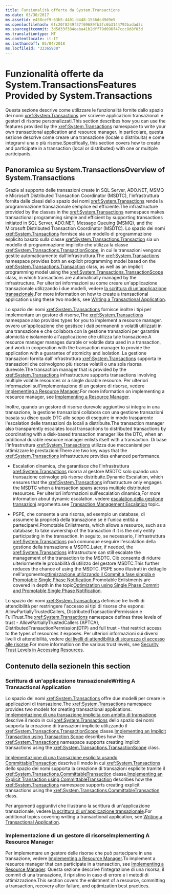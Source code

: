 ```yaml
---
title: Funzionalità offerte da System.Transactions
ms.date: 03/30/2017
ms.assetid: e458cef9-63b5-4401-b448-1536dcd9d9e5
ms.openlocfilehash: 6fc20f8249f37f69689fb3fc6b3144792badad3c
ms.sourcegitcommit: 3d5d33f384eeba41b2dff79d096f47ccc8d8f03d
ms.translationtype: MT
ms.contentlocale: it-IT
ms.lasthandoff: 05/04/2018
ms.locfileid: "33365930"
---
```

# <a name="features-provided-by-systemtransactions"></a><span data-ttu-id="0ffca-102">Funzionalità offerte da System.Transactions</span><span class="sxs-lookup"><span data-stu-id="0ffca-102">Features Provided by System.Transactions</span></span>
<span data-ttu-id="0ffca-103">Questa sezione descrive come utilizzare le funzionalità fornite dallo spazio dei nomi <xref:System.Transactions> per scrivere applicazioni transazionali e gestori di risorse personalizzati.</span><span class="sxs-lookup"><span data-stu-id="0ffca-103">This section describes how you can use the features provided by the <xref:System.Transactions> namespace to write your own transactional application and resource manager.</span></span> <span data-ttu-id="0ffca-104">In particolare, questa sezione descrive come creare una transazione (locale o distribuita) e come integrarvi una o più risorse.</span><span class="sxs-lookup"><span data-stu-id="0ffca-104">Specifically, this section covers how to create and participate in a transaction (local or distributed) with one or multiple participants.</span></span>  
  
## <a name="overview-of-systemtransactions"></a><span data-ttu-id="0ffca-105">Panoramica su System.Transactions</span><span class="sxs-lookup"><span data-stu-id="0ffca-105">Overview of System.Transactions</span></span>  
 <span data-ttu-id="0ffca-106">Grazie al supporto delle transazioni create in SQL Server, ADO.NET, MSMQ e Microsoft Distributed Transaction Coordinator (MSDTC), l'infrastruttura fornita dalle classi dello spazio dei nomi <xref:System.Transactions> rende la programmazione transazionale semplice ed efficiente.</span><span class="sxs-lookup"><span data-stu-id="0ffca-106">The infrastructure provided by the classes in the <xref:System.Transactions> namespace makes transactional programming simple and efficient by supporting transactions initiated in SQL Server, ADO.NET, Message Queuing (MSMQ), and the Microsoft Distributed Transaction Coordinator (MSDTC).</span></span> <span data-ttu-id="0ffca-107">Lo spazio dei nomi <xref:System.Transactions> fornisce sia un modello di programmazione esplicito basato sulla classe <xref:System.Transactions.Transaction> sia un modello di programmazione implicito che utilizza la classe <xref:System.Transactions.TransactionScope>, in cui le transazioni vengono gestite automaticamente dall'infrastruttura.</span><span class="sxs-lookup"><span data-stu-id="0ffca-107">The <xref:System.Transactions> namespace provides both an explicit programming model based on the <xref:System.Transactions.Transaction> class, as well as an implicit programming model using the <xref:System.Transactions.TransactionScope> class, in which transactions are automatically managed by the infrastructure.</span></span> <span data-ttu-id="0ffca-108">Per ulteriori informazioni su come creare un'applicazione transazionale utilizzando i due modelli, vedere [la scrittura di un'applicazione transazionale](../../../../docs/framework/data/transactions/writing-a-transactional-application.md).</span><span class="sxs-lookup"><span data-stu-id="0ffca-108">For more information on how to create a transactional application using these two models, see [Writing a Transactional Application](../../../../docs/framework/data/transactions/writing-a-transactional-application.md).</span></span>  
  
 <span data-ttu-id="0ffca-109">Lo spazio dei nomi <xref:System.Transactions> fornisce inoltre i tipi per implementare un gestore di risorse,</span><span class="sxs-lookup"><span data-stu-id="0ffca-109">The <xref:System.Transactions> namespace also provides types for you to implement a resource manager.</span></span> <span data-ttu-id="0ffca-110">ovvero un'applicazione che gestisce i dati permanenti o volatili utilizzati in una transazione e che collabora con la gestione transazioni per garantire atomicità e isolamento all'applicazione che utilizza tale transazione.</span><span class="sxs-lookup"><span data-stu-id="0ffca-110">A resource manager manages durable or volatile data used in a transaction, and work in cooperation with the transaction manager to provide the application with a guarantee of atomicity and isolation.</span></span> <span data-ttu-id="0ffca-111">La gestione transazioni fornita dall'infrastruttura <xref:System.Transactions> supporta le transazioni che coinvolgono più risorse volatili o una sola risorsa durevole.</span><span class="sxs-lookup"><span data-stu-id="0ffca-111">The transaction manager that is provided by the <xref:System.Transactions> infrastructure supports transactions involving multiple volatile resources or a single durable resource.</span></span> <span data-ttu-id="0ffca-112">Per ulteriori informazioni sull'implementazione di un gestore di risorse, vedere [Implementing a Resource Manager](../../../../docs/framework/data/transactions/implementing-a-resource-manager.md).</span><span class="sxs-lookup"><span data-stu-id="0ffca-112">For more information on implementing a resource manager, see [Implementing a Resource Manager](../../../../docs/framework/data/transactions/implementing-a-resource-manager.md).</span></span>  
  
 <span data-ttu-id="0ffca-113">Inoltre, quando un gestore di risorse durevole aggiuntivo si integra in una transazione, la gestione transazioni collabora con una gestione transazioni basata su disco quale DTC allo scopo di eseguire in modo trasparente l'escalation delle transazioni da locali a distribuite.</span><span class="sxs-lookup"><span data-stu-id="0ffca-113">The transaction manager also transparently escalates local transactions to distributed transactions by coordinating with a disk-based transaction manager like the DTC, when an additional durable resource manager enlists itself with a transaction.</span></span> <span data-ttu-id="0ffca-114">Di base l'infrastruttura <xref:System.Transactions> utilizza due meccanismi per ottimizzare le prestazioni:</span><span class="sxs-lookup"><span data-stu-id="0ffca-114">There are two key ways that the <xref:System.Transactions> infrastructure provides enhanced performance.</span></span>  
  
-   <span data-ttu-id="0ffca-115">Escalation dinamica, che garantisce che l'infrastruttura <xref:System.Transactions> ricorra al gestore MSDTC solo quando una transazione coinvolge più risorse distribuite.</span><span class="sxs-lookup"><span data-stu-id="0ffca-115">Dynamic Escalation, which ensures that the <xref:System.Transactions> infrastructure only engages the MSDTC when a transaction spans across multiple distributed resources.</span></span> <span data-ttu-id="0ffca-116">Per ulteriori informazioni sull'escalation dinamica,</span><span class="sxs-lookup"><span data-stu-id="0ffca-116">For more information about dynamic escalation.</span></span> <span data-ttu-id="0ffca-117">vedere [escalation della gestione transazioni](../../../../docs/framework/data/transactions/transaction-management-escalation.md) argomento.</span><span class="sxs-lookup"><span data-stu-id="0ffca-117">see [Transaction Management Escalation](../../../../docs/framework/data/transactions/transaction-management-escalation.md) topic.</span></span>  
  
-   <span data-ttu-id="0ffca-118">PSPE, che consente a una risorsa, ad esempio un database, di assumere la proprietà della transazione se è l'unica entità a parteciparvi.</span><span class="sxs-lookup"><span data-stu-id="0ffca-118">Promotable Enlistments, which allows a resource, such as a database, to take ownership of the transaction if it is the only entity participating in the transaction.</span></span> <span data-ttu-id="0ffca-119">In seguito, se necessario, l'infrastruttura <xref:System.Transactions> può comunque eseguire l'escalation della gestione della transazione a MSDTC.</span><span class="sxs-lookup"><span data-stu-id="0ffca-119">Later, if needed, the <xref:System.Transactions> infrastructure can still escalate the management of the transaction to the MSDTC.</span></span> <span data-ttu-id="0ffca-120">Ciò consente di ridurre ulteriormente le probabilità di utilizzo del gestore MSDTC.</span><span class="sxs-lookup"><span data-stu-id="0ffca-120">This further reduces the chance of using the MSDTC.</span></span> <span data-ttu-id="0ffca-121">PSPE sono illustrati in dettaglio nell'argomento[ottimizzazione utilizzando il Commit a fase singola e Promotable Single Phase Notification](../../../../docs/framework/data/transactions/optimization-spc-and-promotable-spn.md).</span><span class="sxs-lookup"><span data-stu-id="0ffca-121">Promotable Enlistments are covered in depth in the topic[Optimization using Single Phase Commit and Promotable Single Phase Notification](../../../../docs/framework/data/transactions/optimization-spc-and-promotable-spn.md).</span></span>  
  
 <span data-ttu-id="0ffca-122">Lo spazio dei nomi <xref:System.Transactions> definisce tre livelli di attendibilità per restringere l'accesso ai tipi di risorse che espone: AllowPartiallyTrustedCallers, DistributedTransactionPermission e FullTrust.</span><span class="sxs-lookup"><span data-stu-id="0ffca-122">The <xref:System.Transactions> namespace defines three levels of trust - AllowPartiallyTrustedCallers (APTCA), DistributedTransactionPermission(DTP) and full trust - that restrict access to the types of resources it exposes.</span></span> <span data-ttu-id="0ffca-123">Per ulteriori informazioni sui diversi livelli di attendibilità, vedere [dei livelli di attendibilità di sicurezza di accesso alle risorse](../../../../docs/framework/data/transactions/security-trust-levels-in-accessing-resources.md).</span><span class="sxs-lookup"><span data-stu-id="0ffca-123">For more information on the various trust levels, see [Security Trust Levels in Accessing Resources](../../../../docs/framework/data/transactions/security-trust-levels-in-accessing-resources.md).</span></span>  
  
## <a name="in-this-section"></a><span data-ttu-id="0ffca-124">Contenuto della sezione</span><span class="sxs-lookup"><span data-stu-id="0ffca-124">In this section</span></span>  
  
### <a name="writing-a-transactional-application"></a><span data-ttu-id="0ffca-125">Scrittura di un'applicazione transazionale</span><span class="sxs-lookup"><span data-stu-id="0ffca-125">Writing A Transactional Application</span></span>  
 <span data-ttu-id="0ffca-126">Lo spazio dei nomi <xref:System.Transactions> offre due modelli per creare le applicazioni di transazione.</span><span class="sxs-lookup"><span data-stu-id="0ffca-126">The <xref:System.Transactions> namespace provides two models for creating transactional applications.</span></span> <span data-ttu-id="0ffca-127">[Implementazione di una transazione implicita con ambito di transazione](../../../../docs/framework/data/transactions/implementing-an-implicit-transaction-using-transaction-scope.md) descrive il modo in cui <xref:System.Transactions> dello spazio dei nomi supporta la creazione di transazioni implicite utilizzando il <xref:System.Transactions.TransactionScope> classe.</span><span class="sxs-lookup"><span data-stu-id="0ffca-127">[Implementing an Implicit Transaction using Transaction Scope](../../../../docs/framework/data/transactions/implementing-an-implicit-transaction-using-transaction-scope.md) describes how the <xref:System.Transactions> namespace supports creating implicit transactions using the <xref:System.Transactions.TransactionScope> class.</span></span>  
  
 <span data-ttu-id="0ffca-128">[Implementazione di una transazione esplicita usando CommittableTransaction](../../../../docs/framework/data/transactions/implementing-an-explicit-transaction-using-committabletransaction.md) descrive il modo in cui <xref:System.Transactions> dello spazio dei nomi supporta la creazione di transazioni esplicite tramite il <xref:System.Transactions.CommittableTransaction> classe.</span><span class="sxs-lookup"><span data-stu-id="0ffca-128">[Implementing an Explicit Transaction using CommittableTransaction](../../../../docs/framework/data/transactions/implementing-an-explicit-transaction-using-committabletransaction.md) describes how the <xref:System.Transactions> namespace supports creating explicit transactions using the <xref:System.Transactions.CommittableTransaction> class.</span></span>  
  
 <span data-ttu-id="0ffca-129">Per argomenti aggiuntivi che illustrano la scrittura di un'applicazione transazionale, vedere [la scrittura di un'applicazione transazionale](../../../../docs/framework/data/transactions/writing-a-transactional-application.md).</span><span class="sxs-lookup"><span data-stu-id="0ffca-129">For additional topics covering writing a transactional application, see [Writing a Transactional Application](../../../../docs/framework/data/transactions/writing-a-transactional-application.md).</span></span>  
  
### <a name="implementing-a-resource-manager"></a><span data-ttu-id="0ffca-130">Implementazione di un gestore di risorse</span><span class="sxs-lookup"><span data-stu-id="0ffca-130">Implementing A Resource Manager</span></span>  
 <span data-ttu-id="0ffca-131">Per implementare un gestore delle risorse che può partecipare in una transazione, vedere [Implementing a Resource Manager](../../../../docs/framework/data/transactions/implementing-a-resource-manager.md).</span><span class="sxs-lookup"><span data-stu-id="0ffca-131">To implement a resource manager that can participate in a transaction, see [Implementing a Resource Manager](../../../../docs/framework/data/transactions/implementing-a-resource-manager.md).</span></span> <span data-ttu-id="0ffca-132">Questa sezione descrive l'integrazione di una risorsa, il commit di una transazione, il ripristino in caso di errore e i metodi di ottimizzazione.</span><span class="sxs-lookup"><span data-stu-id="0ffca-132">This section covers the enlistment of a resource, committing a transaction, recovery after failure, and optimization best practices.</span></span>
